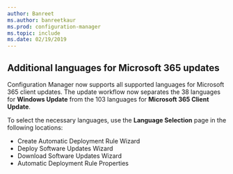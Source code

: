 ```yaml
---
author: Banreet
ms.author: banreetkaur
ms.prod: configuration-manager
ms.topic: include
ms.date: 02/19/2019
---
```


## <a name="bkmk_o365lang"></a> Additional languages for Microsoft 365 updates
<!--3555955-->

Configuration Manager now supports all supported languages for Microsoft 365 client updates. The update workflow now separates the 38 languages for **Windows Update** from the 103 languages for **Microsoft 365 Client Update**. 

To select the necessary languages, use the **Language Selection** page in the following locations:
- Create Automatic Deployment Rule Wizard
- Deploy Software Updates Wizard
- Download Software Updates Wizard
- Automatic Deployment Rule Properties

